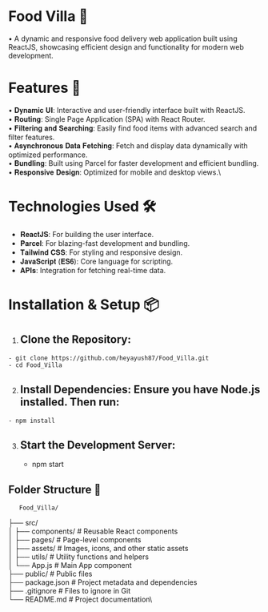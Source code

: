 # Food Villa 🍴
   • A dynamic and responsive food delivery web application built using ReactJS, showcasing efficient design and functionality for modern web development.

# Features 🚀
  • 𝐃𝐲𝐧𝐚𝐦𝐢𝐜 𝐔𝐈: Interactive and user-friendly interface built with ReactJS.\
  • 𝐑𝐨𝐮𝐭𝐢𝐧𝐠: Single Page Application (SPA) with React Router.\
  • 𝐅𝐢𝐥𝐭𝐞𝐫𝐢𝐧𝐠 𝐚𝐧𝐝 𝐒𝐞𝐚𝐫𝐜𝐡𝐢𝐧𝐠: Easily find food items with advanced search and filter features.\
  • 𝐀𝐬𝐲𝐧𝐜𝐡𝐫𝐨𝐧𝐨𝐮𝐬 𝐃𝐚𝐭𝐚 𝐅𝐞𝐭𝐜𝐡𝐢𝐧𝐠: Fetch and display data dynamically with optimized performance.\
  • 𝐁𝐮𝐧𝐝𝐥𝐢𝐧𝐠: Built using Parcel for faster development and efficient bundling.\
  • 𝐑𝐞𝐬𝐩𝐨𝐧𝐬𝐢𝐯𝐞 𝐃𝐞𝐬𝐢𝐠𝐧: Optimized for mobile and desktop views.\

# Technologies Used 🛠️
  - 𝐑𝐞𝐚𝐜𝐭𝐉𝐒: For building the user interface.
  - 𝐏𝐚𝐫𝐜𝐞𝐥: For blazing-fast development and bundling.
  - 𝐓𝐚𝐢𝐥𝐰𝐢𝐧𝐝 𝐂𝐒𝐒: For styling and responsive design.
  - 𝐉𝐚𝐯𝐚𝐒𝐜𝐫𝐢𝐩𝐭 (𝐄𝐒𝟔): Core language for scripting.
  - 𝐀𝐏𝐈𝐬: Integration for fetching real-time data.

 # Installation & Setup 📦

  1. ## Clone the Repository: 
    - git clone https://github.com/heyayush87/Food_Villa.git
    - cd Food_Villa 

  2. ## Install Dependencies: Ensure you have Node.js installed. Then run:
    - npm install

  3. ## Start the Development Server:
     - npm start
       
  ## Folder Structure 📁

       Food_Villa/
├── src/\
│   ├── components/      # Reusable React components\
│   ├── pages/           # Page-level components\
│   ├── assets/          # Images, icons, and other static assets\
│   ├── utils/           # Utility functions and helpers\
│   └── App.js           # Main App component\
├── public/              # Public files\
├── package.json         # Project metadata and dependencies\
├── .gitignore           # Files to ignore in Git\
└── README.md            # Project documentation\
